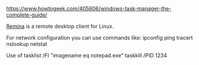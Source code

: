 https://www.howtogeek.com/405806/windows-task-manager-the-complete-guide/
     

[Remina](https://remmina.org/) is a remote desktop client for Linux. 

For network configuration you can use commands like:
ipconfig
ping
tracert
nslookup
netstat

Use of 
tasklist /FI "imagename eq notepad.exe"
taskkill /PID 1234


